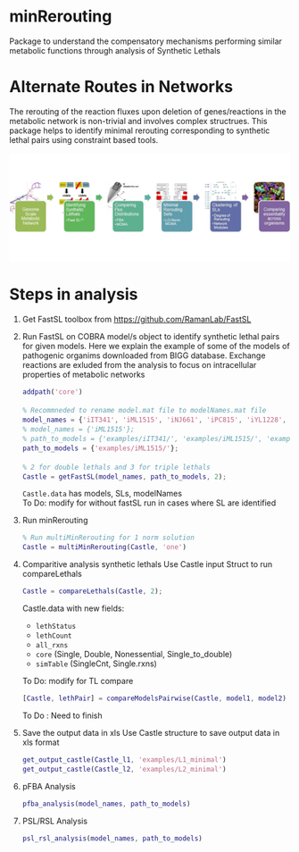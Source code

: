 # minRerouting
Package to understand the compensatory mechanisms performing similar metabolic functions through analysis of Synthetic Lethals

# Alternate Routes in Networks
The rerouting of the reaction fluxes upon deletion of genes/reactions in the metabolic network is non-trivial and involves complex structrues. This package helps to identify minimal rerouting corresponding to synthetic lethal pairs using constraint based tools.   

![Workflow for analysis of synthetic lethals](docs/workflow.jpg)

# Steps in analysis
1. Get FastSL toolbox from https://github.com/RamanLab/FastSL

2. Run FastSL on COBRA model/s object to identify synthetic lethal pairs for given models.
Here we explain the example of some of the models of pathogenic organims downloaded from BIGG database. Exchange reactions are exluded from the analysis to focus on intracellular properties of metabolic networks
	```Matlab 
	addpath('core')
	
	% Recommneded to rename model.mat file to modelNames.mat file
	model_names = {'iIT341', 'iML1515', 'iNJ661', 'iPC815', 'iYL1228', 'STM_v1_0', 'e_coli_core', 'iJO1366', 'iSSON_1240'};
	% model_names = {'iML1515'};
	% path_to_models = {'examples/iIT341/', 'examples/iML1515/', 'examples/iNJ661/','examples/iPC815/', 'examples/iYL1228/', 'examples/STM_v1_0/', 'examples/e_coli_core/', 'examples/iJO1366', 'examples/iSSON_1240'};
	path_to_models = {'examples/iML1515/'};
	
	% 2 for double lethals and 3 for triple lethals
	Castle = getFastSL(model_names, path_to_models, 2);
	``` 
	`Castle.data` has models, SLs, modelNames  
	To Do: modify for without fastSL run in cases where SL are identified 

3. Run minRerouting
	```Matlab 
	% Run multiMinRerouting for 1 norm solution
	Castle = multiMinRerouting(Castle, 'one')
	``` 

4. Comparitive analysis synthetic lethals 
	Use Castle input Struct to run compareLethals
	```Matlab 
	Castle = compareLethals(Castle, 2);
	```
	Castle.data with new fields:  
	- `lethStatus`    
	- `lethCount`    
	- `all_rxns`   
	- `core` (Single, Double, Nonessential, Single_to_double)  
	- `simTable`  (SingleCnt, Single.rxns)   
	
	To Do: modify for TL compare

	```Matlab
	[Castle, lethPair] = compareModelsPairwise(Castle, model1, model2)
	```
	To Do : Need to finish

5. Save the output data in xls
	Use Castle structure to save output data in xls format
	```Matlab
	get_output_castle(Castle_l1, 'examples/L1_minimal')
	get_output_castle(Castle_l2, 'examples/L2_minimal')
	```
6. pFBA Analysis
	```Matlab
	pfba_analysis(model_names, path_to_models)
	``` 

7. PSL/RSL Analysis
	```Matlab
	psl_rsl_analysis(model_names, path_to_models)
	```
